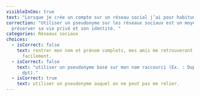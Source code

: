 ```yaml
---
visibleInCms: true
text: "Lorsque je crée un compte sur un réseau social j’ai pour habitude de :"
correction: "Utiliser un pseudonyme sur les réseaux sociaux est un moyen de
  préserver sa vie privé et son identité. "
categories: Réseaux sociaux
choices:
  - isCorrect: false
    text: rentrer mon nom et prénom complets, mes amis me retrouveront plus
      facilement.
  - isCorrect: false
    text: "utiliser un pseudonyme basé sur mon nom raccourci (Ex. : Dupont devient
      dpt)."
  - isCorrect: true
    text: utiliser un pseudonyme auquel on ne peut pas me relier.
---
```

